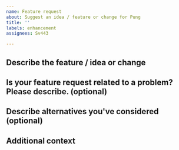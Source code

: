 ```yaml
---
name: Feature request
about: Suggest an idea / feature or change for Pung
title: ''
labels: enhancement
assignees: Sv443

---
```


<!-- ^ please provide a short, general summary in the title above ^ -->


## Describe the feature / idea or change
<!-- Please be detailed but not too detailed, if that makes sense. -->


## Is your feature request related to a problem? Please describe. (optional)
<!-- Please describe what the problem is, e.g. "I'm always frustrated when [...] happens, that's why I want this [feature/change]" -->
<!-- If it is related to a GitHub issue or pull request, link it here, e.g. "This feature request is related to issue #3 and PR #28" -->


## Describe alternatives you've considered (optional)
<!-- If applicable, describe any alternative solutions or features you've considered and how they are worse than your proposed feature. -->


## Additional context
<!-- Add any other context about the feature request here. -->

